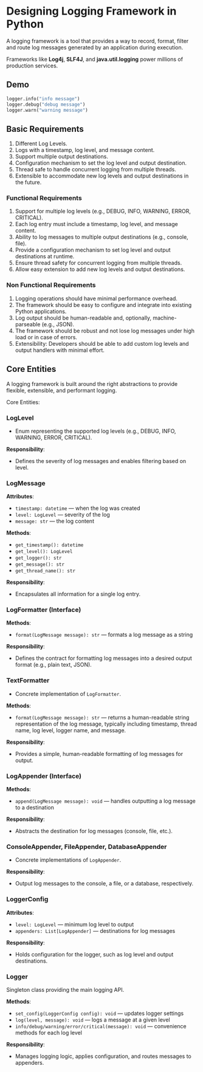 # Designing Logging Framework in Python

A logging framework is a tool that provides a way to record, format, filter and route log messages generated by an application during execution.

Frameworks like **Log4j**, **SLF4J**, and **java.util.logging** power millions of production services.

## Demo

```python
logger.info("info message")
logger.debug("debug message")
logger.warn("warning message")
```

## Basic Requirements

1. Different Log Levels.
2. Logs with a timestamp, log level, and message content.
3. Support multiple output destinations.
4. Configuration mechanism to set the log level and output destination.
5. Thread safe to handle concurrent logging from multiple threads.
6. Extensible to accommodate new log levels and output destinations in the future.

### Functional Requirements

1. Support for multiple log levels (e.g., DEBUG, INFO, WARNING, ERROR, CRITICAL).
2. Each log entry must include a timestamp, log level, and message content.
3. Ability to log messages to multiple output destinations (e.g., console, file).
4. Provide a configuration mechanism to set log level and output destinations at runtime.
5. Ensure thread safety for concurrent logging from multiple threads.
6. Allow easy extension to add new log levels and output destinations.

### Non Functional Requirements

1. Logging operations should have minimal performance overhead.
2. The framework should be easy to configure and integrate into existing Python applications.
3. Log output should be human-readable and, optionally, machine-parseable (e.g., JSON).
4. The framework should be robust and not lose log messages under high load or in case of errors.
5. Extensibility: Developers should be able to add custom log levels and output handlers with minimal effort.

## Core Entities

A logging framework is built around the right abstractions to provide flexible, extensible, and performant logging.

Core Entities:

### LogLevel

- Enum representing the supported log levels (e.g., DEBUG, INFO, WARNING, ERROR, CRITICAL).

**Responsibility**:

- Defines the severity of log messages and enables filtering based on level.

### LogMessage

**Attributes**:

- `timestamp: datetime` — when the log was created
- `level: LogLevel` — severity of the log
- `message: str` — the log content

**Methods**:

- `get_timestamp(): datetime`
- `get_level(): LogLevel`
- `get_logger(): str`
- `get_message(): str`
- `get_thread_name(): str`

**Responsibility**:

- Encapsulates all information for a single log entry.

### LogFormatter (Interface)

**Methods**:

- `format(LogMessage message): str` — formats a log message as a string

**Responsibility**:

- Defines the contract for formatting log messages into a desired output format (e.g., plain text, JSON).

### TextFormatter

- Concrete implementation of `LogFormatter`.

**Methods**:

- `format(LogMessage message): str` — returns a human-readable string representation of the log message, typically including timestamp, thread name, log level, logger name, and message.

**Responsibility**:

- Provides a simple, human-readable formatting of log messages for output.

### LogAppender (Interface)

**Methods**:

- `append(LogMessage message): void` — handles outputting a log message to a destination

**Responsibility**:

- Abstracts the destination for log messages (console, file, etc.).

### ConsoleAppender, FileAppender, DatabaseAppender

- Concrete implementations of `LogAppender`.

**Responsibility**:

- Output log messages to the console, a file, or a database, respectively.

### LoggerConfig

**Attributes**:

- `level: LogLevel` — minimum log level to output
- `appenders: List[LogAppender]` — destinations for log messages

**Responsibility**:

- Holds configuration for the logger, such as log level and output destinations.

### Logger

Singleton class providing the main logging API.

**Methods**:

- `set_config(LoggerConfig config): void` — updates logger settings
- `log(level, message): void` — logs a message at a given level
- `info/debug/warning/error/critical(message): void` — convenience methods for each log level

**Responsibility**:

- Manages logging logic, applies configuration, and routes messages to appenders.
